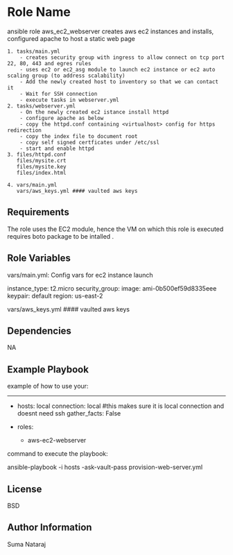 Role Name
=========

ansible role aws_ec2_webserver creates aws ec2 instances and installs, configured apache to host a static web page 
   
	1. tasks/main.yml 
		- creates security group with ingress to allow connect on tcp port 22, 80, 443 and egres rules 
		- uses ec2 or ec2_asg module to launch ec2 instance or ec2 auto scaling group (to address scalability)
		- Add the newly created host to inventory so that we can contact it
		- Wait for SSH connection
		- execute tasks in webserver.yml
	2. tasks/webserver.yml
		- On the newly created ec2 istance install httpd
		- configure apache as below
		- copy the httpd.conf containing <virtualhost> config for https redirection
		- copy the index file to document root
		- copy self signed certficates under /etc/ssl
		- start and enable httpd 
	3. files/httpd.conf
	   files/mysite.crt
	   files/mysite.key
	   files/index.html

	4. vars/main.yml
	   vars/aws_keys.yml #### vaulted aws keys
Requirements
------------

The role uses the EC2 module, hence the VM on which this role is executed requires boto package to be intalled .

Role Variables
--------------
vars/main.yml: Config vars for ec2 instance launch 

instance_type: t2.micro
security_group:
image: ami-0b500ef59d8335eee
keypair: default
region: us-east-2

vars/aws_keys.yml #### vaulted aws keys

Dependencies
------------

NA

Example Playbook
----------------


example of how to use your:

---
- hosts: local
  connection: local #this makes sure it is local connection and doesnt need ssh 
  gather_facts: False 

- roles:
     - aws-ec2-webserver



command to execute the playbook: 

   ansible-playbook -i hosts -ask-vault-pass provision-web-server.yml
   
License
-------

BSD

Author Information
------------------

Suma Nataraj
